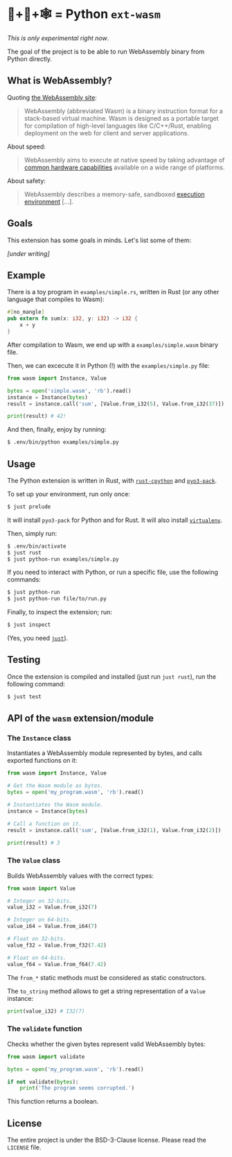 # 🐍+🦀+🕸 = Python `ext-wasm`

_This is only experimental right now_.

The goal of the project is to be able to run WebAssembly binary from
Python directly.

## What is WebAssembly?

Quoting [the WebAssembly site](https://webassembly.org/):

> WebAssembly (abbreviated Wasm) is a binary instruction format for a
> stack-based virtual machine. Wasm is designed as a portable target
> for compilation of high-level languages like C/C++/Rust, enabling
> deployment on the web for client and server applications.

About speed:

> WebAssembly aims to execute at native speed by taking advantage of
> [common hardware
> capabilities](https://webassembly.org/docs/portability/#assumptions-for-efficient-execution)
> available on a wide range of platforms.

About safety:

> WebAssembly describes a memory-safe, sandboxed [execution
> environment](https://webassembly.org/docs/semantics/#linear-memory) […].

## Goals

This extension has some goals in minds. Let's list some of them:

_[under writing]_

## Example

There is a toy program in `examples/simple.rs`, written in Rust (or
any other language that compiles to Wasm):

```rust
#[no_mangle]
pub extern fn sum(x: i32, y: i32) -> i32 {
    x + y
}
```

After compilation to Wasm, we end up with a `examples/simple.wasm`
binary file.

Then, we can excecute it in Python (!) with the `examples/simple.py`
file:

```python
from wasm import Instance, Value

bytes = open('simple.wasm', 'rb').read()
instance = Instance(bytes)
result = instance.call('sum', [Value.from_i32(5), Value.from_i32(37)])

print(result) # 42!
```

And then, finally, enjoy by running:

```sh
$ .env/bin/python examples/simple.py
```

## Usage

The Python extension is written in Rust, with [`rust-cpython`] and
[`pyo3-pack`].

To set up your environment, run only once:

```sh
$ just prelude
```

It will install `pyo3-pack` for Python and for Rust. It will also
install [`virtualenv`].

Then, simply run:

```sh
$ .env/bin/activate
$ just rust
$ just python-run examples/simple.py
```

If you need to interact with Python, or run a specific file, use the
following commands:

```sh
$ just python-run
$ just python-run file/to/run.py
```

Finally, to inspect the extension; run:

```sh
$ just inspect
```

(Yes, you need [`just`]).

## Testing

Once the extension is compiled and installed (just run `just rust`),
run the following command:

```sh
$ just test
```

## API of the `wasm` extension/module

### The `Instance` class

Instantiates a WebAssembly module represented by bytes, and calls
exported functions on it:

```python
from wasm import Instance, Value

# Get the Wasm module as bytes.
bytes = open('my_program.wasm', 'rb').read()

# Instantiates the Wasm module.
instance = Instance(bytes)

# Call a function on it.
result = instance.call('sum', [Value.from_i32(1), Value.from_i32(2)])

print(result) # 3
```

### The `Value` class

Builds WebAssembly values with the correct types:

```python
from wasm import Value

# Integer on 32-bits.
value_i32 = Value.from_i32(7)

# Integer on 64-bits.
value_i64 = Value.from_i64(7)

# Float on 32-bits.
value_f32 = Value.from_f32(7.42)

# Float on 64-bits.
value_f64 = Value.from_f64(7.42)
```

The `from_*` static methods must be considered as static constructors.

The `to_string` method allows to get a string representation of a
`Value` instance:

```python
print(value_i32) # I32(7)
```

### The `validate` function

Checks whether the given bytes represent valid WebAssembly bytes:

```python
from wasm import validate

bytes = open('my_program.wasm', 'rb').read()

if not validate(bytes):
    print('The program seems corrupted.')
```

This function returns a boolean.

## License

The entire project is under the BSD-3-Clause license. Please read the
`LICENSE` file.


[`rust-cpython`]: https://github.com/dgrunwald/rust-cpython
[`pyo3-pack`]: https://github.com/PyO3/pyo3-pack
[`virtualenv`]: https://virtualenv.pypa.io/
[`just`]: https://github.com/casey/just/
